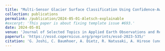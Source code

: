 ```yaml
---
title: "Multi-Sensor Glacier Surface Classification Using Confidence-Aware Explainable Inverse-Mapping Neural Network"
collection: publications
permalink: /publication/2024-05-01-Aletsch-explainable
#excerpt: 'This paper is about fixing template issue #693.'
date: 2024-05-01
venue: 'Journal of Selected Topics in Applied Earth Observations and Remote Sensing'
paperurl: 'https://essd.copernicus.org/preprints/essd-2023-535/'
citation: 'G. Joshi, C. Baumhoer, A. Dietz, R. Natusaki, A. Hirose (under review): Multi-Sensor Glacier Surface Classification Using Confidence-Aware Explainable Inverse-Mapping Neural Network, Journal of Selected Topics in Applied Earth Observations and Remote Sensing.'
---
```


